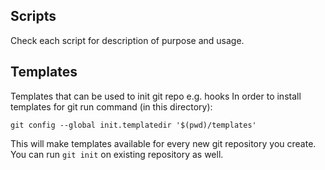 ## Scripts

Check each script for description of purpose and usage.

## Templates

Templates that can be used to init git repo e.g. hooks
In order to install templates for git run command (in this directory):

```
git config --global init.templatedir '$(pwd)/templates'
```

This will make templates available for every new git repository you create. You can run ```git init``` on existing repository as well.
